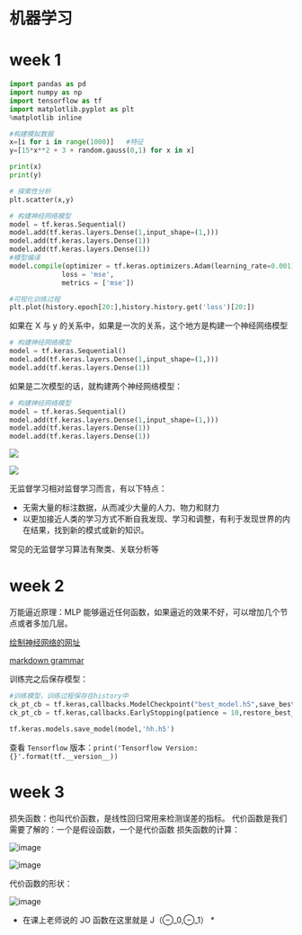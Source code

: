 # 机器学习

# week 1

```python
import pandas as pd
import numpy as np
import tensorflow as tf
import matplotlib.pyplot as plt
%matplotlib inline

#构建模拟数据
x=[i for i in range(1000)]   #特征
y=[15*x**2 + 3 + random.gauss(0,1) for x in x]

print(x)
print(y)

# 探索性分析
plt.scatter(x,y)

# 构建神经网络模型
model = tf.keras.Sequential()
model.add(tf.keras.layers.Dense(1,input_shape=(1,)))
model.add(tf.keras.layers.Dense(1))
model.add(tf.keras.layers.Dense(1))
#模型编译
model.compile(optimizer = tf.keras.optimizers.Adam(learning_rate=0.001),
             loss = 'mse',
             metrics = ['mse'])

#可视化训练过程
plt.plot(history.epoch[20:],history.history.get('loss')[20:])
```

如果在 X 与 y 的关系中，如果是一次的关系，这个地方是构建一个神经网络模型

```python
# 构建神经网络模型
model = tf.keras.Sequential()
model.add(tf.keras.layers.Dense(1,input_shape=(1,)))
model.add(tf.keras.layers.Dense(1))
```

如果是二次模型的话，就构建两个神经网络模型：

```python
# 构建神经网络模型
model = tf.keras.Sequential()
model.add(tf.keras.layers.Dense(1,input_shape=(1,)))
model.add(tf.keras.layers.Dense(1))
model.add(tf.keras.layers.Dense(1))
```

![](https://wx4.sinaimg.cn/large/008uF2zMly8h5upotvuzvj30ac07774q.jpg)

![](https://wx1.sinaimg.cn/large/008uF2zMly8h5upotwqdwj30a2077jrk.jpg)

无监督学习相对监督学习而言，有以下特点：

- 无需大量的标注数据，从而减少大量的人力、物力和财力
- 以更加接近人类的学习方式不断自我发现、学习和调整，有利于发现世界的内在结果，找到新的模式或新的知识。

常见的无监督学习算法有聚类、关联分析等



# week 2 



万能逼近原理：MLP 能够逼近任何函数，如果逼近的效果不好，可以增加几个节点或者多加几层。



[绘制神经网络的网址](http://alexlenail.me/NN-SVG/)

[markdown grammar](https://markdown.com.cn/basic-syntax/links.html)



训练完之后保存模型：

```python
#训练模型，训练过程保存在history中
ck_pt_cb = tf.keras,callbacks.ModelCheckpoint("best_model.h5",save_best_only = True)
ck_pt_cb = tf.keras,callbacks.EarlyStopping(patience = 10,restore_best_weights = True )
```



```python
tf.keras.models.save_model(model,'hh.h5')
```

查看 `Tensorflow` 版本：`print('Tensorflow Version:{}'.format(tf.__version__))`


# week 3
损失函数：也叫代价函数，是线性回归常用来检测误差的指标。
代价函数是我们需要了解的：一个是假设函数，一个是代价函数
损失函数的计算：

![image](https://user-images.githubusercontent.com/109726121/189810495-06799dad-b671-4a07-b336-acde0356be6b.png)

![image](https://user-images.githubusercontent.com/109726121/189811131-e00efa7e-d788-464c-88b1-7b2e7dd035e5.png)

代价函数的形状：

![image](https://user-images.githubusercontent.com/109726121/189811449-382c32e3-7128-448b-96ac-5d3e1a8249df.png)


* 在课上老师说的 JO 函数在这里就是 J（⊖_0,⊖_1） *



